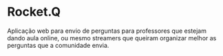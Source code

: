 # Rocket.Q
Aplicação web para envio de perguntas para professores que estejam dando aula online, ou mesmo streamers que queiram organizar melhor as perguntas que a comunidade envia.

